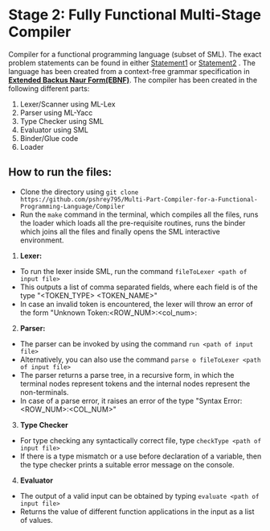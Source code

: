 Stage 2: Fully Functional Multi-Stage Compiler
===

Compiler for a functional programming language (subset of SML). The exact problem statements can be found in either [Statement1](https://github.com/pshrey795/Multi-Part-Compiler-for-a-Functional-Programming-Language/Compiler/ProblemStatement/Statement1.pdf) or [Statement2](https://github.com/pshrey795/Multi-Part-Compiler-for-a-Functional-Programming-Language/Compiler/ProblemStatement/Statement2.pdf) . The language has been created from a context-free grammar specification in [**Extended Backus Naur Form(EBNF)**](https://github.com/pshrey795/Multi-Part-Compiler-for-a-Functional-Programming-Language/tree/master/Compiler/EBNF.txt). The compiler has been created in the following different parts:

1. Lexer/Scanner using ML-Lex
2. Parser using ML-Yacc
3. Type Checker using SML
4. Evaluator using SML
5. Binder/Glue code
6. Loader

How to run the files:
---

* Clone the directory using `git clone  https://github.com/pshrey795/Multi-Part-Compiler-for-a-Functional-Programming-Language/Compiler`
* Run the `make` command in the terminal, which compiles all the files, runs the loader which loads all the pre-requisite routines, runs the binder which joins all the files and finally opens the SML interactive environment. 

1. **Lexer:**
 * To run the lexer inside SML, run the command `fileToLexer <path of input file>`
 * This outputs a list of comma separated fields, where each field is of the type "<TOKEN_TYPE> <TOKEN_NAME>"
 * In case an invalid token is encountered, the lexer will throw an error of the form "Unknown Token:<ROW_NUM>:<col_num>:<token>

2. **Parser:**
 * The parser can be invoked by using the command `run <path of input file>`
 * Alternatively, you can also use the command `parse o fileToLexer <path of input file>`
 * The parser returns a parse tree, in a recursive form,  in which the terminal nodes represent tokens and the internal nodes represent the non-terminals.
 * In case of a parse error, it raises an error of the type "Syntax Error:<ROW_NUM>:<COL_NUM>"

3. **Type Checker**
 * For type checking any syntactically correct file, type `checkType <path of input file>`
 * If there is a type mismatch or a use before declaration of a variable, then the type checker prints a suitable error message on the console.

4. **Evaluator**
 * The output of a valid input can be obtained by typing `evaluate <path of input file>`
 * Returns the value of different function applications in the input as a list of values.